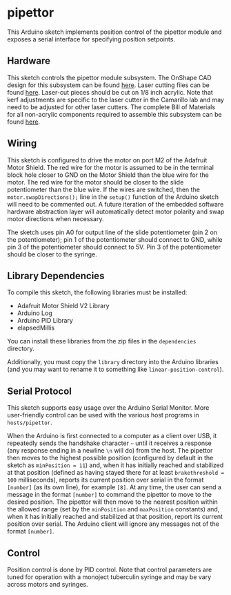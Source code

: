 # pipettor

This Arduino sketch implements position control of the pipettor module and exposes a serial interface for specifying position setpoints.

## Hardware

This sketch controls the pipettor module subsystem. The OnShape CAD design for this subsystem can be found [here](https://cad.onshape.com/documents/6f3ff9e60612f07463807b51/w/7c9831bb106114d48918156b/e/1b8356a510263db4beefd007).  Laser cutting files can be found [here](https://drive.google.com/drive/u/0/folders/1LgJkTaF0e92JyGxylUDQz726a4ckO74z). Laser-cut pieces should be cut on 1/8 inch acrylic. Note that kerf adjustments are specific to the laser cutter in the Camarillo lab and may need to be adjusted for other laser cutters. The complete Bill of Materials for all non-acrylic components required to assemble this subsystem can be found [here](https://docs.google.com/spreadsheets/d/13kbot_s2HfTaFTPpONHiX8-gXCsIVLI1q1TLE1A9vvY/edit?usp=drive_web).

## Wiring

This sketch is configured to drive the motor on port M2 of the Adafruit Motor Shield. The red wire for the motor is assumed to be in the terminal block hole closer to GND on the Motor Shield than the blue wire for the motor. The red wire for the motor should be closer to the slide potentiometer than the blue wire. If the wires are switched, then the `motor.swapDirections();` line in the `setup()` function of the Arduino sketch will need to be commented out. A future iteration of the embedded software hardware abstraction layer will automatically detect motor polarity and swap motor directions when necessary.

The sketch uses pin A0 for output line of the slide potentiometer (pin 2 on the potentiometer); pin 1 of the potentiometer should connect to GND, while pin 3 of the potentiometer should connect to 5V. Pin 3 of the potentiometer should be closer to the syringe.

## Library Dependencies

To compile this sketch, the following libraries must be installed:

* Adafruit Motor Shield V2 Library
* Arduino Log
* Arduino PID Library
* elapsedMillis

You can install these libraries from the zip files in the `dependencies` directory.

Additionally, you must copy the `library` directory into the Arduino libraries (and you may want to rename it to something like `linear-position-control`).

## Serial Protocol

This sketch supports easy usage over the Arduino Serial Monitor. More user-friendly control can be used with the various host programs in `hosts/pipettor`.

When the Arduino is first connected to a computer as a client over USB, it repeatedly sends the handshake character `~` until it receives a response (any response ending in a newline `\n` will do) from the host. The pipettor then moves to the highest possible position (configured by default in the sketch as `minPosition = 11`) and, when it has initially reached and stabilized at that position (defined as having stayed there for at least `brakethreshold = 100` milliseconds), reports its current position over serial in the format `[number]` (as its own line), for example `[8]`. At any time, the user can send a message in the format `[number]` to command the pipettor to move to the desired position. The pipettor will then move to the nearest position within the allowed range (set by the `minPosition` and `maxPosition` constants) and, when it has initially reached and stabilized at that position, report its current position over serial. The Arduino client will ignore any messages not of the format `[number]`.

## Control

Position control is done by PID control. Note that control parameters are tuned for operation with a monoject tuberculin syringe and may be vary across motors and syringes.

